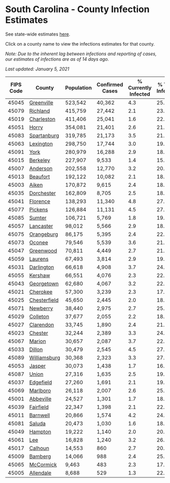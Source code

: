 # South Carolina - County Infection Estimates

See state-wide estimates [here](/infections/us-sc).

Click on a county name to view the infections estimates for that county.

*Note: Due to the inherent lag between infections and reporting of cases, our estimates of infections are as of 14 days ago.*

*Last updated: January 5, 2021*

|   FIPS Code |                       County |   Population |   Confirmed Cases |   % Currently Infected |   % Total Infected |
|-------------|------------------------------|--------------|-------------------|------------------------|--------------------|
|       45045 |     [Greenville](greenville) |      523,542 |            40,362 |                    4.3 |               25.2 |
|       45079 |         [Richland](richland) |      415,759 |            27,442 |                    2.1 |               23.2 |
|       45019 |     [Charleston](charleston) |      411,406 |            25,041 |                    1.6 |               22.8 |
|       45051 |               [Horry](horry) |      354,081 |            21,401 |                    2.6 |               21.3 |
|       45083 |   [Spartanburg](spartanburg) |      319,785 |            21,173 |                    3.5 |               21.1 |
|       45063 |       [Lexington](lexington) |      298,750 |            17,744 |                    3.0 |               19.9 |
|       45091 |                 [York](york) |      280,979 |            16,288 |                    2.9 |               18.7 |
|       45015 |         [Berkeley](berkeley) |      227,907 |             9,533 |                    1.4 |               15.1 |
|       45007 |         [Anderson](anderson) |      202,558 |            12,770 |                    3.2 |               20.2 |
|       45013 |         [Beaufort](beaufort) |      192,122 |            10,082 |                    2.1 |               18.8 |
|       45003 |               [Aiken](aiken) |      170,872 |             9,615 |                    2.4 |               18.1 |
|       45035 |     [Dorchester](dorchester) |      162,809 |             8,705 |                    2.5 |               18.6 |
|       45041 |         [Florence](florence) |      138,293 |            11,340 |                    4.8 |               27.3 |
|       45077 |           [Pickens](pickens) |      126,884 |            11,131 |                    4.5 |               27.1 |
|       45085 |             [Sumter](sumter) |      106,721 |             5,769 |                    1.8 |               19.8 |
|       45057 |       [Lancaster](lancaster) |       98,012 |             5,566 |                    2.9 |               18.5 |
|       45075 |     [Orangeburg](orangeburg) |       86,175 |             5,395 |                    2.4 |               22.4 |
|       45073 |             [Oconee](oconee) |       79,546 |             5,539 |                    3.6 |               21.8 |
|       45047 |       [Greenwood](greenwood) |       70,811 |             4,449 |                    2.7 |               21.6 |
|       45059 |           [Laurens](laurens) |       67,493 |             3,814 |                    2.9 |               19.3 |
|       45031 |     [Darlington](darlington) |       66,618 |             4,908 |                    3.7 |               24.1 |
|       45055 |           [Kershaw](kershaw) |       66,551 |             4,076 |                    2.3 |               22.3 |
|       45043 |     [Georgetown](georgetown) |       62,680 |             4,067 |                    3.2 |               22.7 |
|       45021 |         [Cherokee](cherokee) |       57,300 |             3,239 |                    2.3 |               17.9 |
|       45025 | [Chesterfield](chesterfield) |       45,650 |             2,445 |                    2.0 |               18.3 |
|       45071 |         [Newberry](newberry) |       38,440 |             2,975 |                    2.7 |               25.7 |
|       45029 |         [Colleton](colleton) |       37,677 |             2,055 |                    2.2 |               18.9 |
|       45027 |       [Clarendon](clarendon) |       33,745 |             1,890 |                    2.4 |               21.3 |
|       45023 |           [Chester](chester) |       32,244 |             2,389 |                    3.3 |               24.6 |
|       45067 |             [Marion](marion) |       30,657 |             2,087 |                    3.7 |               22.5 |
|       45033 |             [Dillon](dillon) |       30,479 |             2,545 |                    4.5 |               27.2 |
|       45089 | [Williamsburg](williamsburg) |       30,368 |             2,323 |                    3.3 |               27.1 |
|       45053 |             [Jasper](jasper) |       30,073 |             1,438 |                    1.7 |               16.7 |
|       45087 |               [Union](union) |       27,316 |             1,635 |                    2.5 |               19.5 |
|       45037 |       [Edgefield](edgefield) |       27,260 |             1,691 |                    2.1 |               19.7 |
|       45069 |         [Marlboro](marlboro) |       26,118 |             2,007 |                    2.6 |               25.5 |
|       45001 |       [Abbeville](abbeville) |       24,527 |             1,301 |                    1.7 |               18.1 |
|       45039 |       [Fairfield](fairfield) |       22,347 |             1,398 |                    2.1 |               22.4 |
|       45011 |         [Barnwell](barnwell) |       20,866 |             1,574 |                    4.2 |               24.4 |
|       45081 |             [Saluda](saluda) |       20,473 |             1,030 |                    1.6 |               18.5 |
|       45049 |           [Hampton](hampton) |       19,222 |             1,140 |                    2.0 |               20.7 |
|       45061 |                   [Lee](lee) |       16,828 |             1,240 |                    3.2 |               26.7 |
|       45017 |           [Calhoun](calhoun) |       14,553 |               860 |                    2.7 |               20.7 |
|       45009 |           [Bamberg](bamberg) |       14,066 |               988 |                    2.4 |               25.9 |
|       45065 |       [McCormick](mccormick) |        9,463 |               483 |                    2.3 |               17.3 |
|       45005 |       [Allendale](allendale) |        8,688 |               529 |                    1.3 |               22.1 |